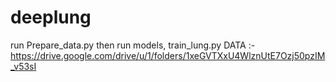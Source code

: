 # deeplung
run Prepare_data.py 
then run models, train_lung.py
DATA :- https://drive.google.com/drive/u/1/folders/1xeGVTXxU4WlznUtE7Ozj50pzIM_v53sI
